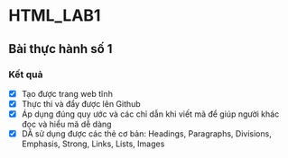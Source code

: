 # HTML_LAB1

## Bài thực hành số 1

### Kết quả
- [x] Tạo được trang web tĩnh
- [x] Thực thi và đẩy được lên Github
- [x] Áp dụng đúng quy ước và các chỉ dẫn khi viết mã để giúp người khác đọc và hiểu mã dễ dàng
- [x] DÃ sử dụng được các thẻ cơ bản: Headings, Paragraphs, Divisions, Emphasis, Strong, Links, Lists, Images